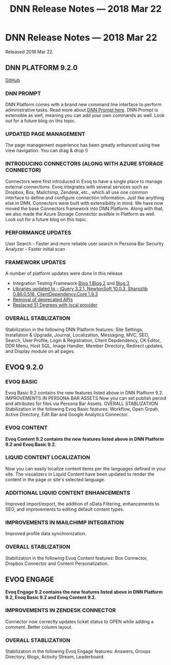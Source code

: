﻿---
uid: relnotes-2018-mar-22
locale: en
title: DNN Release Notes — 2018 Mar 22
dnnversion: 09.02.00
---

# DNN Release Notes — 2018 Mar 22

Released 2018 Mar 22.

## DNN PLATFORM 9.2.0

[GitHub](https://github.com/dnnsoftware/Dnn.Platform/releases/tag/v9.2.0)

### DNN PROMPT
DNN Platform comes with a brand new command line interface to perform administrative tasks. Read more about [DNN Prompt here](https://www.dnnsoftware.com/community-blog/cid/155456/previewing-prompt-in-dnnevoq-920). DNN Prompt is extensible as well, meaning you can add your own commands as well. Look out for a future blog on this topic.

### UPDATED PAGE MANAGEMENT
The page management experience has been greatly enhanced using tree view navigation. You can drag & drop !)

### INTRODUCING CONNECTORS (ALONG WITH AZURE STORAGE CONNECTOR)
Connectors were first introduced in Evoq to have a single place to manage external connections. Evoq integrates with several services such as Dropbox, Box, Mailchimp, Zendesk, etc., which all use one common interface to define and configure connection information. Just like anything else in DNN, Connectors were built with extensibility in mind. We have now moved the base Connectors framework into DNN Platform. Along with that, we also made the Azure Storage Connector availble in Platform as well. Look out for a future blog on this topic.

### PERFORMANCE UPDATES
User Search - Faster and more reliable user search in Persona Bar
Security Analyzer - Faster initial scan

### FRAMEWORK UPDATES
A number of platform updates were done in this release

* Integration Testing Framework [Blog 1](https://www.dnnsoftware.com/community-blog/cid/155465/dnn-unitintegration-testing--part-1),[Blog 2](https://www.dnnsoftware.com/community-blog/cid/155468/dnn-unitintegration-testing-part-2') and [Blog 3](https://www.dnnsoftware.com/community-blog/cid/155481/dnn-unitintegration-testing-part-3)
* [Libraries updated to - jQuery 3.2.1, NewtonSoft 10.0.3, Sharpzlib 0.86.0.518, ClientDependency.Core 1.9.3](https://www.dnnsoftware.com/community-blog/cid/155510/jquery-newtonsoft-etc-updated-in-dnn-platform-92)
* [Removal of deprecated APIs](https://www.dnnsoftware.com/community-blog/cid/155508/dnn-platform-92-removes-over-500-deprecated-apis)
* [Replaced 51 Degrees with local provider](https://dnntracker.atlassian.net/browse/DNN-10284)

### OVERALL STABLIZATIION
Stabilization in the following DNN Platform features: Site Settings, Installation & Upgrade, Journal, Localization, Messaging, MVC, SEO, Search, User Profile, Login & Registration, Client Depdendency, CK Editor, DDR Menu, Host SQL, Image Handler, Member Directory, Redirect updates, and Display module on all pages.

## EVOQ 9.2.0

### EVOQ BASIC

Evoq Basic 9.2 contains the new features listed above in DNN Platform 9.2.
IMPROVEMENTS IN PERSONA BAR ASSETS
Now you can set publish period and attributes for files via Persona Bar Assets.
OVERALL STABLIZATIION
Stabilization in the following Evoq Basic features: Workflow, Open Grpah, Active Directory, Edit Bar and Google Analytics Connector.

### EVOQ CONTENT

**Evoq Content 9.2 contains the new features listed above in DNN Platform 9.2 and Evoq Basic 9.2.**

### LIQUID CONTENT LOCALIZATION
Now you can easily localize content items per the languages defined in your site. The visualizers in Liquid Content have been updated to render the content in the page or site's selected language.

### ADDITIONAL LIQUID CONTENT ENHANCEMENTS
Improved import/export, the addition of oData Filtering, enhancements to SEO, and improvements to editing default content types.

### IMPROVEMENTS IN MAILCHIMP INTEGRATION
Improved profile data synchronization.

### OVERALL STABLIZATIION
Stabilization in the following Evoq Content features: Box Connector, Dropbox Connector and Content Personalization.

## EVOQ ENGAGE

**Evoq Engage 9.2 contains the new features listed above in DNN Platform 9.2, Evoq Basic 9.2 and Evoq Content 9.2.**

### IMPROVEMENTS IN ZENDESK CONNECTOR
Connector now correctly updates ticket status to OPEN while adding a comment. Better column layout.

### OVERALL STABLIZATIION
Stabilization in the following Evoq Engage features: Answers, Groups Directory, Blogs, Activity Stream, Leaderboard.
